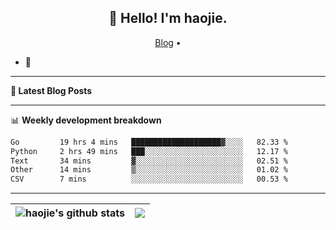 <h2 align="center">👋 Hello! I'm haojie.</h2>
<p align="center">
  <a href="https://aoyouer.com">Blog</a> •
</p>


- 🔭 


-------

**📝 Latest Blog Posts**


-------

📊 **Weekly development breakdown**
<!--START_SECTION:waka-->

```txt
Go         19 hrs 4 mins   ████████████████████▓░░░░   82.33 %
Python     2 hrs 49 mins   ███░░░░░░░░░░░░░░░░░░░░░░   12.17 %
Text       34 mins         ▓░░░░░░░░░░░░░░░░░░░░░░░░   02.51 %
Other      14 mins         ▒░░░░░░░░░░░░░░░░░░░░░░░░   01.02 %
CSV        7 mins          ░░░░░░░░░░░░░░░░░░░░░░░░░   00.53 %
```

<!--END_SECTION:waka-->

-------



| <img align="center" src="https://github-readme-stats.vercel.app/api?username=haojie06&show_icons=true&theme=graywhite&show_icons=true&count_private=true&include_all_commits=true&hide_border=true" alt="haojie's github stats" /> | <img align="center" src="https://github-readme-stats.vercel.app/api/top-langs/?username=haojie06&layout=compact&theme=graywhite&hide_border=true&hide=css,html" /> |
| ------------- | ------------- |


